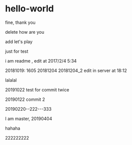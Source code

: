 # hello-world


fine, thank you

delete how are you

add let's play

just for test

i am readme , edit at 2017/2/4 5:34

20181019: 1605
20181204
20181204_2 edit in server at 18:12

lalalal

20191022 test for commit twice

20190122 commit 2

20190220--222---333

I am master, 20190404

hahaha 

222222222
